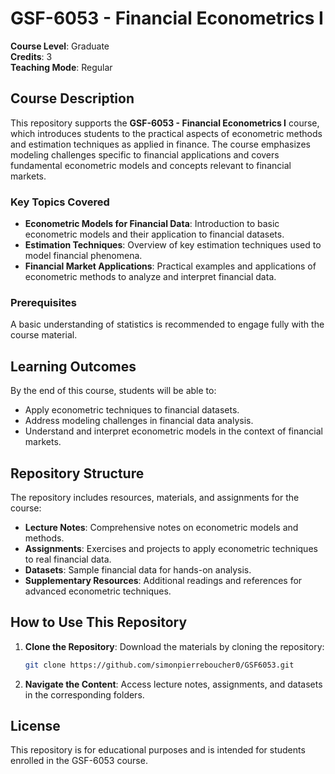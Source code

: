 # GSF-6053 - Financial Econometrics I

**Course Level**: Graduate  
**Credits**: 3  
**Teaching Mode**: Regular  

## Course Description

This repository supports the **GSF-6053 - Financial Econometrics I** course, which introduces students to the practical aspects of econometric methods and estimation techniques as applied in finance. The course emphasizes modeling challenges specific to financial applications and covers fundamental econometric models and concepts relevant to financial markets.

### Key Topics Covered

- **Econometric Models for Financial Data**: Introduction to basic econometric models and their application to financial datasets.
- **Estimation Techniques**: Overview of key estimation techniques used to model financial phenomena.
- **Financial Market Applications**: Practical examples and applications of econometric methods to analyze and interpret financial data.

### Prerequisites

A basic understanding of statistics is recommended to engage fully with the course material.

## Learning Outcomes

By the end of this course, students will be able to:
- Apply econometric techniques to financial datasets.
- Address modeling challenges in financial data analysis.
- Understand and interpret econometric models in the context of financial markets.

## Repository Structure

The repository includes resources, materials, and assignments for the course:

- **Lecture Notes**: Comprehensive notes on econometric models and methods.
- **Assignments**: Exercises and projects to apply econometric techniques to real financial data.
- **Datasets**: Sample financial data for hands-on analysis.
- **Supplementary Resources**: Additional readings and references for advanced econometric techniques.

## How to Use This Repository

1. **Clone the Repository**: Download the materials by cloning the repository:

   ```bash
   git clone https://github.com/simonpierreboucher0/GSF6053.git
   ```

2. **Navigate the Content**: Access lecture notes, assignments, and datasets in the corresponding folders.

## License

This repository is for educational purposes and is intended for students enrolled in the GSF-6053 course.

